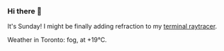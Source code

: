 ### Hi there :wave:

It's Sunday! I might be finally adding refraction to my [terminal raytracer](https://github.com/bewuethr/bash-raytracer).

Weather in Toronto: fog, at +19°C.

